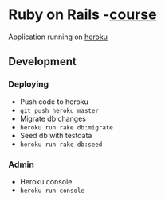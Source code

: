 # Ruby on Rails -[course](https://github.com/mluukkai/WebPalvelinohjelmointi2017)

Application running on [heroku](https://blooming-river-28802.herokuapp.com/breweries)

## Development



### Deploying
* Push code to heroku 
* `git push heroku master`
* Migrate db changes
* `heroku run rake db:migrate`
* Seed db with testdata
* `heroku run rake db:seed`

### Admin

* Heroku console
* `heroku run console`